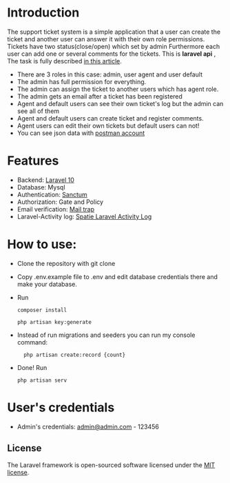 # Introduction

The support ticket system is a simple application that a user can create the ticket and another user can answer it with their own role permissions. Tickets have two status(close/open) which set by admin
Furthermore each user can add one or several comments for the tickets.
This is **laravel api** , The task is fully described [in this article](https://laraveldaily.com/post/demo-project-laravel-support-ticket-system).

- There are 3 roles in this case: admin, user agent and user default 
- The admin has full permission for everything.
- The admin can assign the ticket to another users which has agent role.
- The admin gets an email after a ticket has been registered
- Agent and default users can see their own ticket's log but the admin can see all of them 
- Agent and default users can create ticket and register comments.
- Agent users can edit their own tickets but default users can not!
- You can see json data with [postman account](https://www.postman.com/blue-crater-7468/workspace/support-ticket)

# Features
- Backend: [Laravel 10](https://laravel.com/docs/10.x/installation)
- Database: Mysql
- Authentication: [Sanctum](https://laravel.com/docs/10.x/sanctum)
- Authorization: Gate and Policy
- Email verification: [Mail trap](https://mailtrap.io) 
- Laravel-Activity log: [Spatie Laravel Activity Log](https://github.com/spatie/laravel-activitylog)


# How to use:
- Clone the repository with git clone
- Copy .env.example file to .env and edit database credentials there and make your database.
- Run
  ```
  composer install
  ```

  ```
  php artisan key:generate
  ```


- Instead of run migrations and seeders you can run my console command:

    ``` 
      php artisan create:record {count}
    ```
  
- Done! Run
  ```
  php artisan serv
  ```
  

# User's credentials
- Admin's credentials: admin@admin.com - 123456


## License

The Laravel framework is open-sourced software licensed under the [MIT license](https://opensource.org/licenses/MIT).
